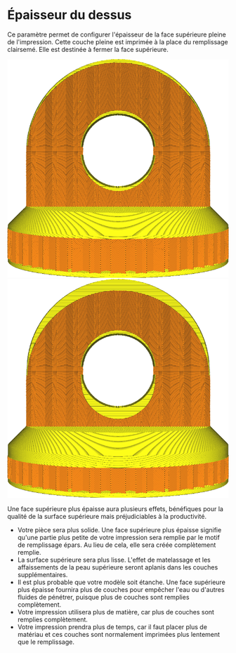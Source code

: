 Épaisseur du dessus
====
Ce paramètre permet de configurer l'épaisseur de la face supérieure pleine de l'impression. Cette couche pleine est imprimée à la place du remplissage clairsemé. Elle est destinée à fermer la face supérieure.

![Épaisseur supérieure ordinaire](../../../articles/images/top_bottom_thickness_0.8.png)
![Épaisseur fortement augmentée](../../../articles/images/top_thickness.png)

Une face supérieure plus épaisse aura plusieurs effets, bénéfiques pour la qualité de la surface supérieure mais préjudiciables à la productivité.
* Votre pièce sera plus solide. Une face supérieure plus épaisse signifie qu'une partie plus petite de votre impression sera remplie par le motif de remplissage épars. Au lieu de cela, elle sera créée complètement remplie.
* La surface supérieure sera plus lisse. L'effet de matelassage et les affaissements de la peau supérieure seront aplanis dans les couches supplémentaires.
* Il est plus probable que votre modèle soit étanche. Une face supérieure plus épaisse fournira plus de couches pour empêcher l'eau ou d'autres fluides de pénétrer, puisque plus de couches sont remplies complètement.
* Votre impression utilisera plus de matière, car plus de couches sont remplies complètement.
* Votre impression prendra plus de temps, car il faut placer plus de matériau et ces couches sont normalement imprimées plus lentement que le remplissage.
